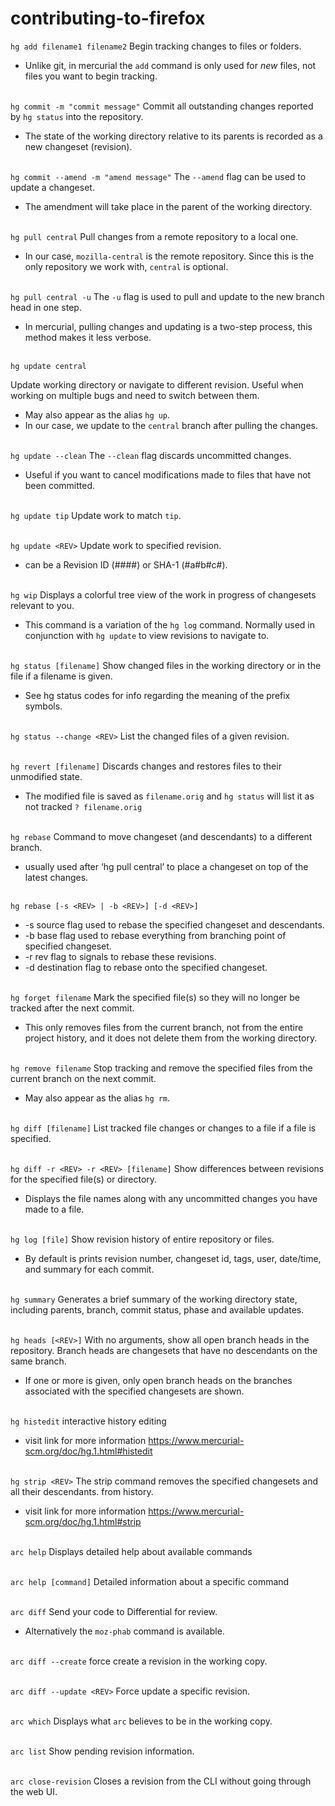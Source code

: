 # contributing-to-firefox

`hg add filename1 filename2`
Begin tracking changes to files or folders.

* Unlike git, in mercurial the `add` command is only used for *new* files, not files you want to begin tracking.

\
`hg commit -m "commit message"`
Commit all outstanding changes reported by `hg status` into the repository.

* The state of the working directory relative to its parents is recorded as a new changeset (revision).

\
`hg commit --amend -m "amend message"`
The `--amend` flag can be used to update a changeset.

* The amendment will take place in the parent of the working directory.

\
`hg pull central`
Pull changes from a remote repository to a local one.

* In our case, `mozilla-central` is the remote repository. Since this is the only repository we work with, `central` is optional.

\
`hg pull central -u` 
The `-u` flag is used to pull and update to the new branch head in one step.

* In mercurial, pulling changes and updating is a two-step process, this method makes it less verbose.

\
`hg update central`

Update working directory or navigate to different revision. Useful when working on multiple bugs and need to switch between them.

* May also appear as the alias `hg up`. 
* In our case, we update to the `central` branch after pulling the changes.

\
`hg update --clean`
The `--clean` flag discards uncommitted changes.

* Useful if you want to cancel modifications made to files that have not been committed.

\
`hg update tip`
Update work to match `tip`.

\
`hg update <REV>`
Update work to specified revision.

* <REV> can be a Revision ID (####) or SHA-1 (#a#b#c#).
  
\
`hg wip`
Displays a colorful tree view of the work in progress of changesets relevant to you.

* This command is a variation of the `hg log` command. Normally used in conjunction with `hg update` to view revisions to navigate to.

\
`hg status [filename]`
Show changed files in the working directory or in the file if a filename is given.

* See hg status codes for info regarding the meaning of the prefix symbols.

\
`hg status --change <REV>`
List the changed files of a given revision.

\
`hg revert [filename]`
Discards changes and restores files to their unmodified state.

* The modified file is saved as `filename.orig` and `hg status` will list it as not tracked `? filename.orig`

\
`hg rebase`
Command to move changeset (and descendants) to a different branch.

* usually used after ‘hg pull central’ to place a changeset on top of the latest changes.

\
`hg rebase [-s <REV> | -b <REV>] [-d <REV>]`

* -s <REV> source flag used to rebase the specified changeset and descendants.
* -b <REV> base flag used to rebase everything from branching point of specified changeset.
* -r <REV> rev flag to signals to rebase these revisions.
* -d <REV> destination flag to rebase onto the specified changeset.
  
\
`hg forget filename`
Mark the specified file(s) so they will no longer be tracked after the next commit.

* This only removes files from the current branch, not from the entire project history, and it does not delete them from the working directory.

\
`hg remove filename`
Stop tracking and remove the specified files from the current branch on the next commit.

* May also appear as the alias `hg rm`.

\
`hg diff [filename]`
List tracked file changes or changes to a file if a file is specified.

\
`hg diff -r <REV> -r <REV> [filename]`
Show differences between revisions for the specified file(s) or directory.

* Displays the file names along with any uncommitted changes you have made to a file.

\
`hg log [file]`
Show revision history of entire repository or files.

* By default is prints revision number, changeset id, tags, user, date/time, and summary for each commit.

\
`hg summary`
Generates a brief summary of the working directory state, including parents, branch, commit status, phase and available updates.

\
`hg heads [<REV>]`
With no arguments, show all open branch heads in the repository. Branch heads are changesets that have no descendants on the same branch.

* If one or more <REV> is given, only open branch heads on the branches associated with the specified changesets are shown.

\
`hg histedit`
interactive history editing

* visit link for more information https://www.mercurial-scm.org/doc/hg.1.html#histedit

\
`hg strip <REV>`
The strip command removes the specified changesets and all their descendants. from history.

* visit link for more information https://www.mercurial-scm.org/doc/hg.1.html#strip


\
`arc help`
Displays detailed help about available commands

\
`arc help [command]`
Detailed information about a specific command

\
`arc diff`
Send your code to Differential for review.

* Alternatively the `moz-phab` command is available.

\
`arc diff --create`
force create a revision in the working copy.

\
`arc diff --update <REV>`
Force update a specific revision.

\
`arc which`
Displays what `arc` believes to be in the working copy.

\
`arc list`
Show pending revision information.

\
`arc close-revision`
Closes a revision from the CLI without going through the web UI.


























